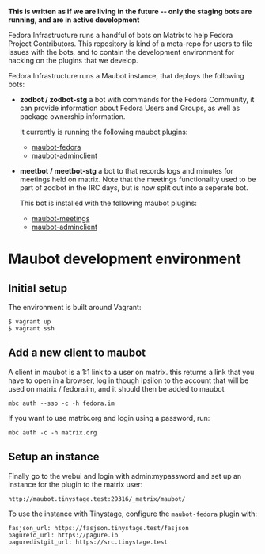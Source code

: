 **This is written as if we are living in the future -- only the staging bots are running, and are in active development**

Fedora Infrastructure runs a handful of bots on Matrix to help Fedora Project Contributors. This repository is kind of a meta-repo for users to file issues with the bots, and to contain the development environment for hacking on the plugins that we develop.

Fedora Infrastructure runs a Maubot instance, that deploys the following bots:

* **zodbot / zodbot-stg**
  a bot with commands for the Fedora Community, it can provide information about Fedora Users and Groups, as well as package ownership information.

  It currently is running the following maubot plugins:
  * [maubot-fedora](https://github.com/fedora-infra/maubot-fedora)
  * [maubot-adminclient](https://github.com/fedora-infra/maubot-adminclient)
* **meetbot / meetbot-stg**
  a bot to that records logs and minutes for meetings held on matrix. Note that the meetings functionality used to be part of zodbot in the IRC days, but is now split out into a seperate bot.

  This bot is installed with the following maubot plugins:
  * [maubot-meetings](https://github.com/GregSutcliffe/maubot-meetings)
  * [maubot-adminclient](https://github.com/fedora-infra/maubot-adminclient)


# Maubot development environment

## Initial setup

The environment is built around Vagrant:

    $ vagrant up
    $ vagrant ssh


## Add a new client to maubot

A client in maubot is a 1:1 link to a user on matrix.
this returns a link that you have to open in a browser, log in though ipsilon to the
account that will be used on matrix / fedora.im, and it should then be added to maubot

    mbc auth --sso -c -h fedora.im

If you want to use matrix.org and login using a password, run:

    mbc auth -c -h matrix.org


## Setup an instance

Finally go to the webui and login with admin:mypassword and set up an instance
for the plugin to the matrix user:

    http://maubot.tinystage.test:29316/_matrix/maubot/

To use the instance with Tinystage, configure the `maubot-fedora` plugin with:

    fasjson_url: https://fasjson.tinystage.test/fasjson
    pagureio_url: https://pagure.io
    paguredistgit_url: https://src.tinystage.test
